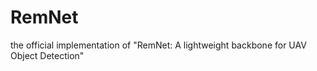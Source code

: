 # RemNet

the official implementation  of "RemNet: A lightweight backbone for UAV Object Detection"

